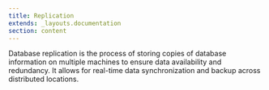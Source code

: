 ```yaml
---
title: Replication
extends: _layouts.documentation
section: content
---
```


Database replication is the process of storing copies of database information on multiple machines to ensure data availability and redundancy. It allows for real-time data synchronization and backup across distributed locations.
